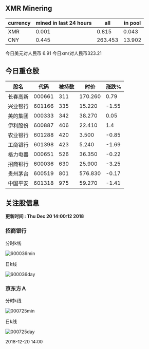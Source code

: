 ## XMR Minering

|currency|mined in last 24 hours|all|in pool|
|---|---|---|---|
|XMR|0.001|0.815|0.043|
|CNY|0.445|263.453|13.902|

今日美元对人民币 6.91	今日xmr对人民币323.21


## 今日重仓股 

|股名|代码|被持数|时价|涨跌%|
|---|---|---|---|---|
|长春高新|000661|311|170.260|0.79|
|兴业银行|601166|335|15.220|-1.55|
|美的集团|000333|342|38.270|0.05|
|伊利股份|600887|406|22.410|1.4|
|农业银行|601288|420|3.500|-0.85|
|工商银行|601398|423|5.240|-1.69|
|格力电器|000651|526|36.350|-0.22|
|招商银行|600036|630|25.900|-3.25|
|贵州茅台|600519|801|576.830|-0.17|
|中国平安|601318|975|59.270|-1.41|

## 关注股信息
**更新时间 : Thu Dec 20 14:00:12 2018**
### 招商银行 
分时k线

![600036min](http://image.sinajs.cn/newchart/min/n/sh600036.gif)

日k线

![600036day](http://image.sinajs.cn/newchart/daily/n/sh600036.gif)

### 京东方Ａ 
分时k线

![000725min](http://image.sinajs.cn/newchart/min/n/sz000725.gif)

日k线

![000725day](http://image.sinajs.cn/newchart/daily/n/sz000725.gif)

2018-12-20 14:00
